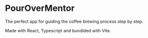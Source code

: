 # PourOverMentor

The perfect app for guiding the coffee brewing process step by step.

Made with React, Typescript and bundlded with Vite. 

